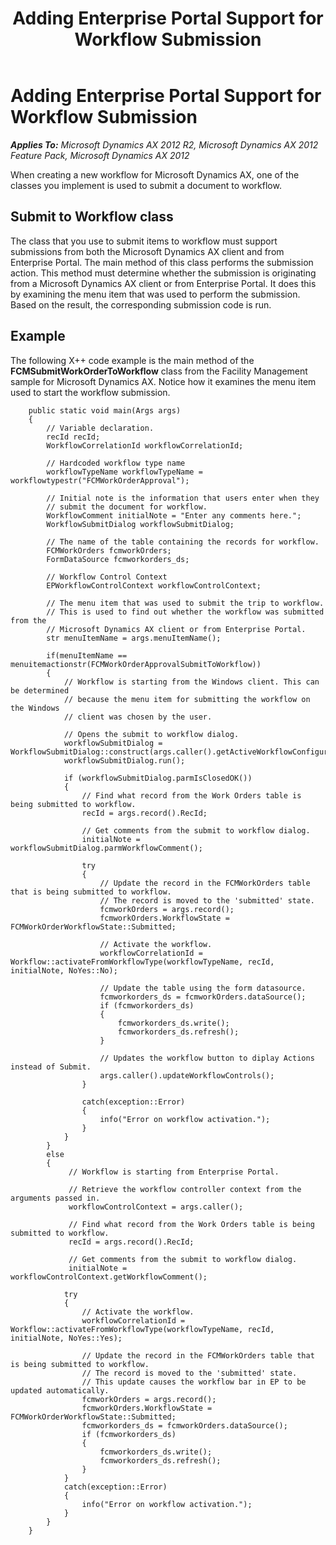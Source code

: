 ﻿---
title: Adding Enterprise Portal Support for Workflow Submission
TOCTitle: Adding Enterprise Portal Support for Workflow Submission
ms:assetid: 8c2bdbf1-1a7b-4cae-b7a0-0ec38c8c253a
ms:mtpsurl: https://msdn.microsoft.com/en-us/library/Ee677503(v=AX.60)
ms:contentKeyID: 35245485
ms.date: 11/07/2012
mtps_version: v=AX.60
---

# Adding Enterprise Portal Support for Workflow Submission 


_**Applies To:** Microsoft Dynamics AX 2012 R2, Microsoft Dynamics AX 2012 Feature Pack, Microsoft Dynamics AX 2012_

When creating a new workflow for Microsoft Dynamics AX, one of the classes you implement is used to submit a document to workflow.

## Submit to Workflow class

The class that you use to submit items to workflow must support submissions from both the Microsoft Dynamics AX client and from Enterprise Portal. The main method of this class performs the submission action. This method must determine whether the submission is originating from a Microsoft Dynamics AX client or from Enterprise Portal. It does this by examining the menu item that was used to perform the submission. Based on the result, the corresponding submission code is run.

## Example

The following X++ code example is the main method of the **FCMSubmitWorkOrderToWorkflow** class from the Facility Management sample for Microsoft Dynamics AX. Notice how it examines the menu item used to start the workflow submission.
```X++  
    public static void main(Args args)
    {
        // Variable declaration.
        recId recId;
        WorkflowCorrelationId workflowCorrelationId;
    
        // Hardcoded workflow type name
        workflowTypeName workflowTypeName = workflowtypestr("FCMWorkOrderApproval");
    
        // Initial note is the information that users enter when they
        // submit the document for workflow.
        WorkflowComment initialNote = "Enter any comments here.";
        WorkflowSubmitDialog workflowSubmitDialog;
    
        // The name of the table containing the records for workflow.
        FCMWorkOrders fcmworkOrders;
        FormDataSource fcmworkorders_ds;
    
        // Workflow Control Context
        EPWorkflowControlContext workflowControlContext;
    
        // The menu item that was used to submit the trip to workflow.
        // This is used to find out whether the workflow was submitted from the
        // Microsoft Dynamics AX client or from Enterprise Portal.
        str menuItemName = args.menuItemName();
    
        if(menuItemName == menuitemactionstr(FCMWorkOrderApprovalSubmitToWorkflow))
        {
            // Workflow is starting from the Windows client. This can be determined
            // because the menu item for submitting the workflow on the Windows
            // client was chosen by the user.
    
            // Opens the submit to workflow dialog.
            workflowSubmitDialog = WorkflowSubmitDialog::construct(args.caller().getActiveWorkflowConfiguration());
            workflowSubmitDialog.run();
    
            if (workflowSubmitDialog.parmIsClosedOK())
            {
                // Find what record from the Work Orders table is being submitted to workflow.
                recId = args.record().RecId;
    
                // Get comments from the submit to workflow dialog.
                initialNote = workflowSubmitDialog.parmWorkflowComment();
    
                try
                {
                    // Update the record in the FCMWorkOrders table that is being submitted to workflow.
                    // The record is moved to the 'submitted' state.
                    fcmworkOrders = args.record();
                    fcmworkOrders.WorkflowState = FCMWorkOrderWorkflowState::Submitted;
    
                    // Activate the workflow.
                    workflowCorrelationId = Workflow::activateFromWorkflowType(workflowTypeName, recId, initialNote, NoYes::No);
    
                    // Update the table using the form datasource.
                    fcmworkorders_ds = fcmworkOrders.dataSource();
                    if (fcmworkorders_ds)
                    {
                        fcmworkorders_ds.write();
                        fcmworkorders_ds.refresh();
                    }
    
                    // Updates the workflow button to diplay Actions instead of Submit.
                    args.caller().updateWorkflowControls();
                }
    
                catch(exception::Error)
                {
                    info("Error on workflow activation.");
                }
            }
        }
        else
        {
             // Workflow is starting from Enterprise Portal.
    
             // Retrieve the workflow controller context from the arguments passed in.
             workflowControlContext = args.caller();
    
             // Find what record from the Work Orders table is being submitted to workflow.
             recId = args.record().RecId;
    
             // Get comments from the submit to workflow dialog.
             initialNote = workflowControlContext.getWorkflowComment();
    
            try
            {
                // Activate the workflow.
                workflowCorrelationId = Workflow::activateFromWorkflowType(workflowTypeName, recId, initialNote, NoYes::Yes);
    
                // Update the record in the FCMWorkOrders table that is being submitted to workflow.
                // The record is moved to the 'submitted' state.
                // This update causes the workflow bar in EP to be updated automatically.
                fcmworkOrders = args.record();
                fcmworkOrders.WorkflowState = FCMWorkOrderWorkflowState::Submitted;
                fcmworkorders_ds = fcmworkOrders.dataSource();
                if (fcmworkorders_ds)
                {
                    fcmworkorders_ds.write();
                    fcmworkorders_ds.refresh();
                }
            }
            catch(exception::Error)
            {
                info("Error on workflow activation.");
            }
        }
    }
```

